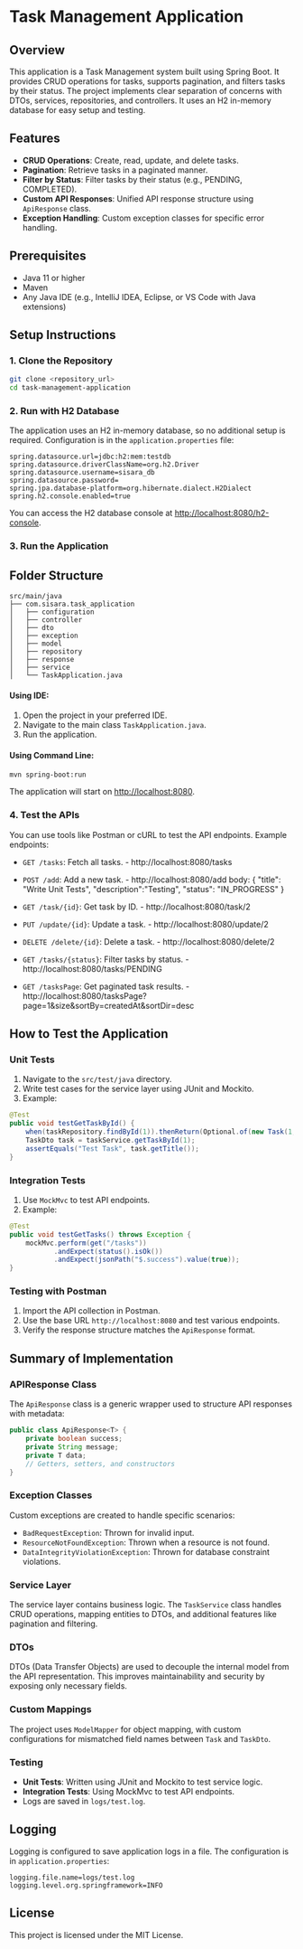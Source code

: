 # Task Management Application

## Overview
This application is a Task Management system built using Spring Boot. It provides CRUD operations for tasks, supports pagination, and filters tasks by their status. The project implements clear separation of concerns with DTOs, services, repositories, and controllers. It uses an H2 in-memory database for easy setup and testing.

## Features
- **CRUD Operations**: Create, read, update, and delete tasks.
- **Pagination**: Retrieve tasks in a paginated manner.
- **Filter by Status**: Filter tasks by their status (e.g., PENDING, COMPLETED).
- **Custom API Responses**: Unified API response structure using `ApiResponse` class.
- **Exception Handling**: Custom exception classes for specific error handling.

## Prerequisites
- Java 11 or higher
- Maven
- Any Java IDE (e.g., IntelliJ IDEA, Eclipse, or VS Code with Java extensions)

## Setup Instructions

### 1. Clone the Repository
```bash
git clone <repository_url>
cd task-management-application
```

### 2. Run with H2 Database
The application uses an H2 in-memory database, so no additional setup is required. Configuration is in the `application.properties` file:
```properties
spring.datasource.url=jdbc:h2:mem:testdb
spring.datasource.driverClassName=org.h2.Driver
spring.datasource.username=sisara_db
spring.datasource.password=
spring.jpa.database-platform=org.hibernate.dialect.H2Dialect
spring.h2.console.enabled=true
```

You can access the H2 database console at [http://localhost:8080/h2-console](http://localhost:8080/h2-console).

### 3. Run the Application
  ## Folder Structure
  ```
  src/main/java
  ├── com.sisara.task_application
  │   ├── configuration
  │   ├── controller
  │   ├── dto
  │   ├── exception
  │   ├── model
  │   ├── repository
  │   ├── response
  │   ├── service
  │   └── TaskApplication.java
  ```

#### Using IDE:
1. Open the project in your preferred IDE.
2. Navigate to the main class `TaskApplication.java`.
3. Run the application.

#### Using Command Line:
```bash
mvn spring-boot:run
```

The application will start on [http://localhost:8080](http://localhost:8080).

### 4. Test the APIs
You can use tools like Postman or cURL to test the API endpoints. Example endpoints:
- `GET /tasks`: Fetch all tasks. - http://localhost:8080/tasks
- `POST /add`: Add a new task. - http://localhost:8080/add 
  body: {
    "title": "Write Unit Tests",
    "description":"Testing",
    "status": "IN_PROGRESS"
  }

- `GET /task/{id}`: Get task by ID. - http://localhost:8080/task/2
- `PUT /update/{id}`: Update a task. - http://localhost:8080/update/2
- `DELETE /delete/{id}`: Delete a task. - http://localhost:8080/delete/2
- `GET /tasks/{status}`: Filter tasks by status. - http://localhost:8080/tasks/PENDING
- `GET /tasksPage`: Get paginated task results. - http://localhost:8080/tasksPage?page=1&size&sortBy=createdAt&sortDir=desc

## How to Test the Application
### Unit Tests
1. Navigate to the `src/test/java` directory.
2. Write test cases for the service layer using JUnit and Mockito.
3. Example:
```java
@Test
public void testGetTaskById() {
    when(taskRepository.findById(1)).thenReturn(Optional.of(new Task(1, "Test Task", "Test Description", Status.PENDING)));
    TaskDto task = taskService.getTaskById(1);
    assertEquals("Test Task", task.getTitle());
}
```

### Integration Tests
1. Use `MockMvc` to test API endpoints.
2. Example:
```java
@Test
public void testGetTasks() throws Exception {
    mockMvc.perform(get("/tasks"))
           .andExpect(status().isOk())
           .andExpect(jsonPath("$.success").value(true));
}
```

### Testing with Postman
1. Import the API collection in Postman.
2. Use the base URL `http://localhost:8080` and test various endpoints.
3. Verify the response structure matches the `ApiResponse` format.

## Summary of Implementation

### APIResponse Class
The `ApiResponse` class is a generic wrapper used to structure API responses with metadata:
```java
public class ApiResponse<T> {
    private boolean success;
    private String message;
    private T data;
    // Getters, setters, and constructors
}
```

### Exception Classes
Custom exceptions are created to handle specific scenarios:
- `BadRequestException`: Thrown for invalid input.
- `ResourceNotFoundException`: Thrown when a resource is not found.
- `DataIntegrityViolationException`: Thrown for database constraint violations.

### Service Layer
The service layer contains business logic. The `TaskService` class handles CRUD operations, mapping entities to DTOs, and additional features like pagination and filtering.

### DTOs
DTOs (Data Transfer Objects) are used to decouple the internal model from the API representation. This improves maintainability and security by exposing only necessary fields.

### Custom Mappings
The project uses `ModelMapper` for object mapping, with custom configurations for mismatched field names between `Task` and `TaskDto`.

### Testing
- **Unit Tests**: Written using JUnit and Mockito to test service logic.
- **Integration Tests**: Using MockMvc to test API endpoints.
- Logs are saved in `logs/test.log`.

## Logging
Logging is configured to save application logs in a file. The configuration is in `application.properties`:
```properties
logging.file.name=logs/test.log
logging.level.org.springframework=INFO
```

## License
This project is licensed under the MIT License.
